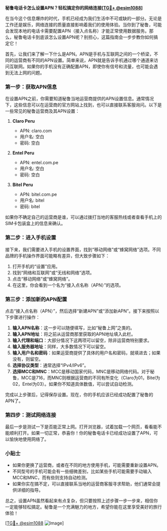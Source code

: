 **秘鲁电话卡怎么设置APN？轻松搞定你的网络连接[[TG💪+ @esim1088](https://t.me/s/esim1088)]**

在当今这个信息爆炸的时代，手机已经成为我们生活中不可或缺的一部分。无论是工作还是娱乐，网络连接的质量直接影响着我们的使用体验。当你到了秘鲁，可能会发现本地的电话卡需要配置APN（接入点名称）才能正常使用数据服务。那么，秘鲁电话卡到底该怎么设置APN呢？别担心，这篇指南会一步步教你如何搞定它！

首先，让我们来了解一下什么是APN。APN是手机与互联网之间的一个桥梁，不同的运营商有不同的APN设置。简单来说，APN就是告诉手机通过哪个通道来访问互联网。如果你的手机没有正确配置APN，即使你有信号和流量，也可能会遇到无法上网的问题。

### **第一步：获取APN信息**
在设置APN之前，你需要知道秘鲁当地运营商提供的APN设置信息。通常情况下，这些信息可以在运营商的官方网站上找到，也可以直接联系客服询问。以下是一些常见的秘鲁运营商及其APN设置：

1. **Claro Peru**  
   - APN: claro.com  
   - 用户名: 空白  
   - 密码: 空白  

2. **Entel Peru**  
   - APN: entel.com.pe  
   - 用户名: 空白  
   - 密码: 空白  

3. **Bitel Peru**  
   - APN: bitel.com.pe  
   - 用户名: bitel  
   - 密码: bitel  

如果你不确定自己的运营商是谁，可以通过拨打当地的客服热线或者查看手机上的SIM卡包装盒上的信息来确认。

### **第二步：进入手机设置**
接下来，我们需要进入手机的设置界面，找到“移动网络”或“蜂窝网络”选项。不同品牌的手机操作界面可能略有差异，但大致步骤如下：

1. 打开手机的“设置”应用。
2. 找到“网络和互联网”或“无线和网络”选项。
3. 点击“移动网络”或“蜂窝网络”。
4. 在这里，你会看到一个名为“接入点名称（APN）”的选项。

### **第三步：添加新的APN配置**
点击“接入点名称（APN）”，然后选择“新建APN”或“添加新APN”。接下来按照以下步骤进行操作：

1. **输入APN名称**：这一步可以随便填写，比如“秘鲁上网”之类的。
2. **输入APN地址**：将之前从运营商那里获取的APN地址填入此栏。
3. **输入代理和端口**：大部分情况下这两项可以留空，除非运营商特别要求。
4. **输入服务器地址**：同样，大多数情况下可以留空。
5. **输入用户名和密码**：如果运营商提供了具体的用户名和密码，就填进去；如果没有，则留空。
6. **选择协议类型**：通常选择“IPv4/IPv6”。
7. **选择MCC和MNC**：MCC是移动国家代码，MNC是移动网络代码。对于秘鲁，MCC是716，而MNC则根据运营商的不同有所变化（Claro为01，Bitel为02，Entel为03）。如果你不知道具体数值，可以尝试自动检测。

完成以上步骤后，记得保存设置。现在，你的手机应该已经成功配置了秘鲁的APN了。

### **第四步：测试网络连接**
最后一步是测试一下是否能正常上网。打开浏览器，试着加载一个网页，看看能不能顺利打开。如果一切正常，恭喜你！你的秘鲁电话卡已经成功设置了APN，可以愉快地使用网络了。

### **小贴士**
- 如果你更换了运营商，或者在不同的地方使用手机，可能需要重新设置APN。
- 不同型号的手机可能会有一些细微差别，比如某些手机可能需要手动输入MCC和MNC，而有些则支持自动检测。
- 如果你实在搞不定，可以直接联系当地的运营商客服寻求帮助，他们通常会提供详细的指导。

总之，设置APN虽然看起来有点复杂，但只要按照上述步骤一步一步来，相信你一定能够轻松搞定。秘鲁是一个充满魅力的地方，希望你能在这里享受美好的旅行体验！

[[TG💪+ @esim1088](https://t.me/s/esim1088) ![Image](https://i.postimg.cc/4NQfJmqS/Snipaste-2025-05-13-00-14-12.png)]